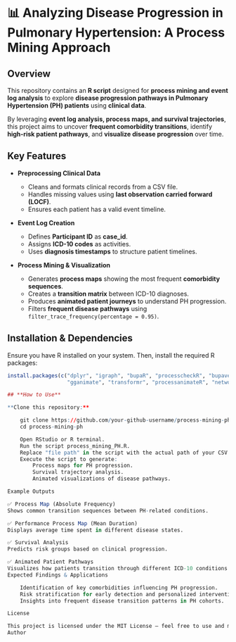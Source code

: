 # 📊 Analyzing Disease Progression in Pulmonary Hypertension: A Process Mining Approach  

## **Overview**  
This repository contains an **R script** designed for **process mining and event log analysis** to explore **disease progression pathways in Pulmonary Hypertension (PH) patients** using **clinical data**.  

By leveraging **event log analysis, process maps, and survival trajectories**, this project aims to uncover **frequent comorbidity transitions**, identify **high-risk patient pathways**, and **visualize disease progression** over time.  

## **Key Features**  
- **Preprocessing Clinical Data**  
  - Cleans and formats clinical records from a CSV file.  
  - Handles missing values using **last observation carried forward (LOCF)**.  
  - Ensures each patient has a valid event timeline.  

- **Event Log Creation**  
  - Defines **Participant ID** as **case_id**.  
  - Assigns **ICD-10 codes** as activities.  
  - Uses **diagnosis timestamps** to structure patient timelines.  

- **Process Mining & Visualization**  
  - Generates **process maps** showing the most frequent **comorbidity sequences**.  
  - Creates a **transition matrix** between ICD-10 diagnoses.  
  - Produces **animated patient journeys** to understand PH progression.  
  - Filters **frequent disease pathways** using `filter_trace_frequency(percentage = 0.95)`.  

## **Installation & Dependencies**  
Ensure you have R installed on your system. Then, install the required R packages:  

```r
install.packages(c("dplyr", "igraph", "bupaR", "processcheckR", "bupaverse", 
                   "gganimate", "transformr", "processanimateR", "networkD3", "data.table", "zoo"))

## **How to Use**

**Clone this repository:**

    git clone https://github.com/your-github-username/process-mining-ph.git
    cd process-mining-ph

    Open RStudio or R terminal.
    Run the script process_mining_PH.R.
    Replace "file path" in the script with the actual path of your CSV file.
    Execute the script to generate:
        Process maps for PH progression.
        Survival trajectory analysis.
        Animated visualizations of disease pathways.

Example Outputs

✅ Process Map (Absolute Frequency)
Shows common transition sequences between PH-related conditions.

✅ Performance Process Map (Mean Duration)
Displays average time spent in different disease states.

✅ Survival Analysis
Predicts risk groups based on clinical progression.

✅ Animated Patient Pathways
Visualizes how patients transition through different ICD-10 conditions over time.
Expected Findings & Applications

    Identification of key comorbidities influencing PH progression.
    Risk stratification for early detection and personalized interventions.
    Insights into frequent disease transition patterns in PH cohorts.

License

This project is licensed under the MIT License – feel free to use and modify it!
Author

